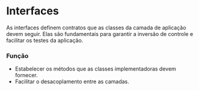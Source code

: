 # Interfaces

As interfaces definem contratos que as classes da camada de aplicação devem seguir.
Elas são fundamentais para garantir a inversão de controle e facilitar os testes da aplicação.

### Função
- Estabelecer os métodos que as classes implementadoras devem fornecer.
- Facilitar o desacoplamento entre as camadas.
